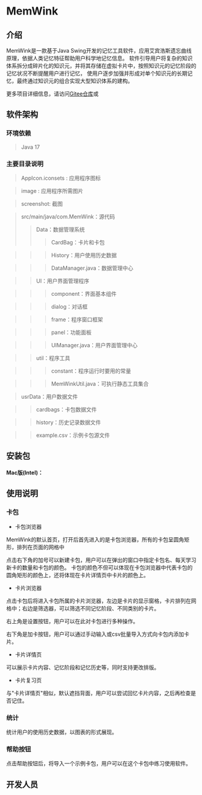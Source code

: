 # MemWink

## 介绍
MemWink是一款基于Java Swing开发的记忆工具软件，应用艾宾浩斯遗忘曲线原理，依据人类记忆特征帮助用户科学地记忆信息。
软件引导用户将复杂的知识体系拆分成碎片化的知识元，并将其存储在虚拟卡片中，按照知识元的记忆阶段的记忆状况不断提醒用户进行记忆，
使用户逐步加强并形成对单个知识元的长期记忆，最终通过知识元的组合实现大型知识体系的建构。

更多项目详细信息，请访问[Gitee仓库](https://gitee.com/dreamBuilding/mem-wink)或

## 软件架构
### 环境依赖

> Java 17

### 主要目录说明

> AppIcon.iconsets : 应用程序图标

> image : 应用程序所需图片

> screenshot: 截图

> src/main/java/com.MemWink：源代码
>> Data：数据管理系统
>>> CardBag：卡片和卡包

>>> History：用户使用历史数据

>>> DataManager.java：数据管理中心

>> UI：用户界面管理程序

>>> component：界面基本组件

>>> dialog：对话框

>>> frame：程序窗口框架

>>> panel：功能面板

>>> UIManager.java：用户界面管理中心

>> util：程序工具

>>> constant：程序运行时要用的常量

>>> MemWinkUtil.java：可执行静态工具集合

> usrData：用户数据文件

>> cardbags：卡包数据文件

>> history：历史记录数据文件

>> example.csv：示例卡包源文件

## 安装包

#### Mac版(Intel)：

## 使用说明

### 卡包
- 卡包浏览器

MemWink的默认首页，打开后首先进入的是卡包浏览器，所有的卡包呈圆角矩形，排列在页面的网格中

点击右下角的加号可以新建卡包，用户可以在弹出的窗口中指定卡包名、每天学习新卡的数量和卡包的颜色。
卡包的颜色不但可以体现在卡包浏览器中代表卡包的圆角矩形的颜色上，还将体现在卡片详情页中卡片的颜色上。

- 卡片浏览器

点击卡包后将进入卡包所属的卡片浏览器，左边是卡片的显示窗格，卡片排列在网格中；右边是筛选器，可以筛选不同记忆阶段、不同类别的卡片。

右上角是设置按钮，用户可以在此对卡包进行多种操作。

右下角是加卡按钮，用户可以通过手动输入或csv批量导入方式向卡包内添加卡片。

- 卡片详情页

可以展示卡片内容、记忆阶段和记忆历史等，同时支持更改排版。

- 卡片复习页

与"卡片详情页"相似，默认遮挡背面，用户可以尝试回忆卡片内容，之后再检查是否记住。

### 统计

统计用户的使用历史数据，以图表的形式展现。

### 帮助按钮

点击帮助按钮后，将导入一个示例卡包，用户可以在这个卡包中练习使用软件。

## 开发人员

